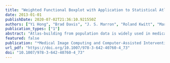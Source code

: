 ```yaml
---
title: "Weighted Functional Boxplot with Application to Statistical Atlas Construction"
date: 2013-01-01
publishDate: 2020-07-02T21:36:10.921550Z
authors: ["Yi Hong", "Brad Davis", "J. S. Marron", "Roland Kwitt", "Marc Niethammer"]
publication_types: ["1"]
abstract: "Atlas-building from population data is widely used in medical imaging. However, the emphasis of atlas-building approaches is typically to compute a mean / median shape or image based on population data. In this work, we focus on the statistical characterization of the population data, once spatial alignment has been achieved. We introduce and propose the use of the weighted functional boxplot. This allows the generalization of concepts such as the median, percentiles, or outliers to spaces where the data objects are functions, shapes, or images, and allows spatio-temporal atlas-building based on kernel regression. In our experiments, we demonstrate the utility of the approach to construct statistical atlases for pediatric upper airways and corpora callosa revealing their growth patterns. Furthermore, we show how such atlas information can be used to assess the effect of airway surgery in children."
featured: false
publication: "*Medical Image Computing and Computer-Assisted Intervention - MICCAI 2013 - 16th International Conference, Nagoya, Japan, September 22-26, 2013, Proceedings, Part III*"
url_pdf: "https://doi.org/10.1007/978-3-642-40760-4_73"
doi: "10.1007/978-3-642-40760-4_73"
---
```


